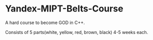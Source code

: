 # Yandex-MIPT-Belts-Course

A hard course to become GOD in C++.

Consists of 5 parts(white, yellow, red, brown, black) 4-5 weeks each.

